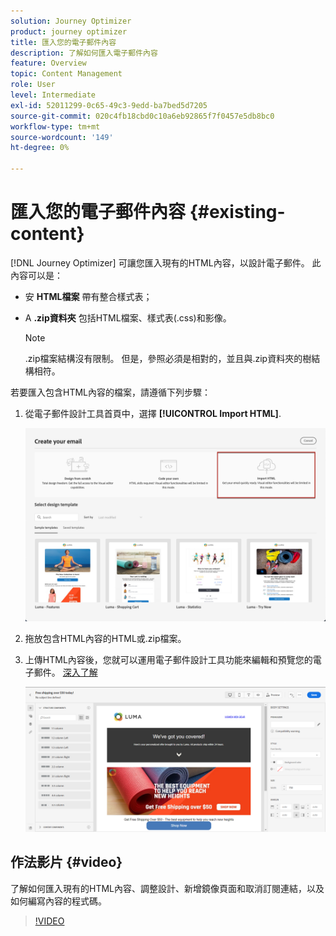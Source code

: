 ```yaml
---
solution: Journey Optimizer
product: journey optimizer
title: 匯入您的電子郵件內容
description: 了解如何匯入電子郵件內容
feature: Overview
topic: Content Management
role: User
level: Intermediate
exl-id: 52011299-0c65-49c3-9edd-ba7bed5d7205
source-git-commit: 020c4fb18cbd0c10a6eb92865f7f0457e5db8bc0
workflow-type: tm+mt
source-wordcount: '149'
ht-degree: 0%

---
```


# 匯入您的電子郵件內容 {#existing-content}

[!DNL Journey Optimizer] 可讓您匯入現有的HTML內容，以設計電子郵件。 此內容可以是：

* 安 **HTML檔案** 帶有整合樣式表；
* A **.zip資料夾** 包括HTML檔案、樣式表(.css)和影像。

   >[!NOTE]
   >
   >.zip檔案結構沒有限制。 但是，參照必須是相對的，並且與.zip資料夾的樹結構相符。

若要匯入包含HTML內容的檔案，請遵循下列步驟：

1. 從電子郵件設計工具首頁中，選擇 **[!UICONTROL Import HTML]**.

   ![](assets/import-html_2.png)

1. 拖放包含HTML內容的HTML或.zip檔案。

1. 上傳HTML內容後，您就可以運用電子郵件設計工具功能來編輯和預覽您的電子郵件。 [深入了解](content-from-scratch.md)

   ![](assets/html-imported.png)

## 作法影片 {#video}

了解如何匯入現有的HTML內容、調整設計、新增鏡像頁面和取消訂閱連結，以及如何編寫內容的程式碼。

>[!VIDEO](https://video.tv.adobe.com/v/334102?quality=12)
